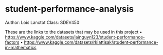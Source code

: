 # student-performance-analysis
Author: Lois Lanctot
Class: SDEV450

These are the links to the datasets that may be used in this project 
•	https://www.kaggle.com/datasets/lainguyn123/student-performance-factors
•	https://www.kaggle.com/datasets/rkiattisak/student-performance-in-mathematics 
